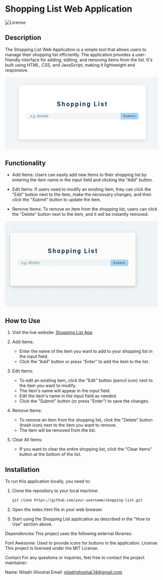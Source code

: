 # Shopping List Web Application

![License](https://img.shields.io/badge/license-MIT-blue.svg)

## Description

The Shopping List Web Application is a simple tool that allows users to manage their shopping list efficiently. The application provides a user-friendly interface for adding, editing, and removing items from the list. It's built using HTML, CSS, and JavaScript, making it lightweight and responsive.

![Front Page](./banner.png)

## Functionality

- Add Items: Users can easily add new items to their shopping list by entering the item name in the input field and clicking the "Add" button.

- Edit Items: If users need to modify an existing item, they can click the "Edit" button next to the item, make the necessary changes, and then click the "Submit" button to update the item.

- Remove Items: To remove an item from the shopping list, users can click the "Delete" button next to the item, and it will be instantly removed.

![Demo GIF](./tutorial.gif)

## How to Use

1. Visit the live website: [Shopping List App]([https://example.com/shopping-list](https://ng-shopping-list.netlify.app/))

2. Add Items:
   - Enter the name of the item you want to add to your shopping list in the input field.
   - Click the "Add" button or press "Enter" to add the item to the list.

3. Edit Items:
   - To edit an existing item, click the "Edit" button (pencil icon) next to the item you want to modify.
   - The item's name will appear in the input field.
   - Edit the item's name in the input field as needed.
   - Click the "Submit" button (or press "Enter") to save the changes.

4. Remove Items:
   - To remove an item from the shopping list, click the "Delete" button (trash icon) next to the item you want to remove.
   - The item will be removed from the list.

5. Clear All Items:
   - If you want to clear the entire shopping list, click the "Clear Items" button at the bottom of the list.

## Installation

To run this application locally, you need to:

1. Clone the repository to your local machine:

   ```bash
   git clone https://github.com/your-username/shopping-list.git
2. Open the index.html file in your web browser.

3. Start using the Shopping List application as described in the "How to Use" section above.

Dependencies
This project uses the following external libraries:

Font Awesome: Used to provide icons for buttons in the application.
License
This project is licensed under the MIT License.

Contact
For any questions or inquiries, feel free to contact the project maintainer:

Name: Niladri Ghoshal
Email: niladrighoshal.14@gmail.com
